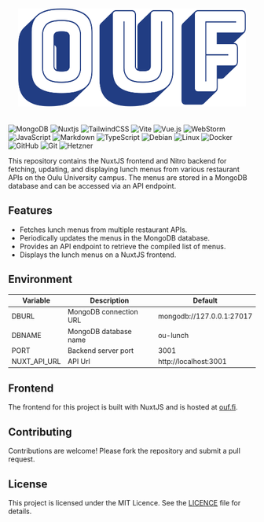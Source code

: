<p style="text-align: center; padding: 20px;">
  <img src="app/assets/ouf-high-resolution-logo-transparent.webp" height="200">
</p>

![MongoDB](https://img.shields.io/badge/MongoDB-%234ea94b.svg?style=for-the-badge&logo=mongodb&logoColor=white)
![Nuxtjs](https://img.shields.io/badge/Nuxt-002E3B?style=for-the-badge&logo=nuxtdotjs&logoColor=#00DC82)
![TailwindCSS](https://img.shields.io/badge/tailwindcss-%2338B2AC.svg?style=for-the-badge&logo=tailwind-css&logoColor=white)
![Vite](https://img.shields.io/badge/vite-%23646CFF.svg?style=for-the-badge&logo=vite&logoColor=white)
![Vue.js](https://img.shields.io/badge/vuejs-%2335495e.svg?style=for-the-badge&logo=vuedotjs&logoColor=%234FC08D)
![WebStorm](https://img.shields.io/badge/webstorm-143?style=for-the-badge&logo=webstorm&logoColor=white&color=black)
![JavaScript](https://img.shields.io/badge/javascript-%23323330.svg?style=for-the-badge&logo=javascript&logoColor=%23F7DF1E)
![Markdown](https://img.shields.io/badge/markdown-%23000000.svg?style=for-the-badge&logo=markdown&logoColor=white)
![TypeScript](https://img.shields.io/badge/typescript-%23007ACC.svg?style=for-the-badge&logo=typescript&logoColor=white)
![Debian](https://img.shields.io/badge/Debian-D70A53?style=for-the-badge&logo=debian&logoColor=white)
![Linux](https://img.shields.io/badge/Linux-FCC624?style=for-the-badge&logo=linux&logoColor=black)
![Docker](https://img.shields.io/badge/docker-%230db7ed.svg?style=for-the-badge&logo=docker&logoColor=white)
![GitHub](https://img.shields.io/badge/github-%23121011.svg?style=for-the-badge&logo=github&logoColor=white)
![Git](https://img.shields.io/badge/git-%23F05032.svg?style=for-the-badge&logo=git&logoColor=white)
<img src="https://cdn.hetzner.com/assets/Uploads/Hetzner-Logo-slogan_white_space-red.jpg" alt="Hetzner" height="28"/>

This repository contains the NuxtJS frontend and Nitro backend for fetching, updating, and displaying lunch menus from various restaurant APIs on the Oulu University campus. The menus are stored in a MongoDB database and can be accessed via an API endpoint.

## Features

- Fetches lunch menus from multiple restaurant APIs.
- Periodically updates the menus in the MongoDB database.
- Provides an API endpoint to retrieve the compiled list of menus.
- Displays the lunch menus on a NuxtJS frontend.

## Environment

| Variable     | Description            | Default                   |
|--------------|------------------------|---------------------------|
| DBURL        | MongoDB connection URL | mongodb://127.0.0.1:27017 |
| DBNAME       | MongoDB database name  | ou-lunch                  |
| PORT         | Backend server port    | 3001                      |
| NUXT_API_URL | API Url                | http://localhost:3001     |

## Frontend

The frontend for this project is built with NuxtJS and is hosted at [ouf.fi](https://ouf.fi).

## Contributing

Contributions are welcome! Please fork the repository and submit a pull request.

## License

This project is licensed under the MIT Licence. See the [LICENCE](LICENSE) file for details.
